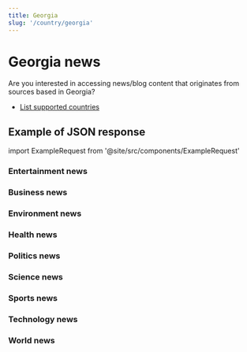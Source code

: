 ```yaml
---
title: Georgia
slug: '/country/georgia'
---
```


# Georgia news

Are you interested in accessing news/blog content that originates from sources based in Georgia?

- [List supported countries](/get-articles/countries)

## Example of JSON response

import ExampleRequest from '@site/src/components/ExampleRequest'

### Entertainment news
<ExampleRequest url="https://apitube.io/v1/news/articles?limit=2&category=news/Arts_and_Entertainment&country=ge"></ExampleRequest>

### Business news
<ExampleRequest url="https://apitube.io/v1/news/articles?limit=2&category=news/Business&country=ge"></ExampleRequest>

### Environment news
<ExampleRequest url="https://apitube.io/v1/news/articles?limit=2&category=news/Environment&country=ge"></ExampleRequest>

### Health news
<ExampleRequest url="https://apitube.io/v1/news/articles?limit=2&category=news/Health&country=ge"></ExampleRequest>

### Politics news
<ExampleRequest url="https://apitube.io/v1/news/articles?limit=2&category=news/Politics&country=ge"></ExampleRequest>

### Science news
<ExampleRequest url="https://apitube.io/v1/news/articles?limit=2&category=news/Science&country=ge"></ExampleRequest>

### Sports news
<ExampleRequest url="https://apitube.io/v1/news/articles?limit=2&category=news/Sports&country=ge"></ExampleRequest>

### Technology news
<ExampleRequest url="https://apitube.io/v1/news/articles?limit=2&category=news/Technology&country=ge"></ExampleRequest>

### World news
<ExampleRequest url="https://apitube.io/v1/news/articles?limit=2&category=news/World&country=ge"></ExampleRequest>
